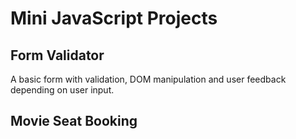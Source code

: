 # Mini JavaScript Projects

## Form Validator

A basic form with validation, DOM manipulation and user feedback depending on user input.

## Movie Seat Booking
